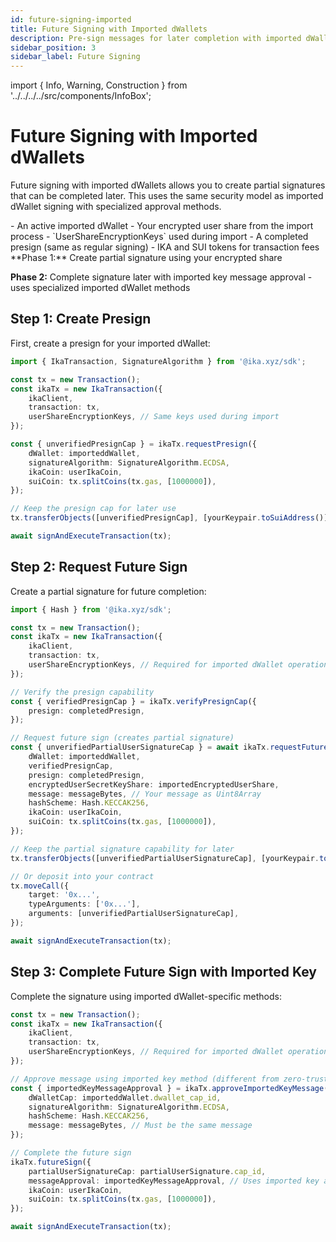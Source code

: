```yaml
---
id: future-signing-imported
title: Future Signing with Imported dWallets
description: Pre-sign messages for later completion with imported dWallets
sidebar_position: 3
sidebar_label: Future Signing
---
```


import { Info, Warning, Construction } from '../../../../src/components/InfoBox';

# Future Signing with Imported dWallets

<Construction />

Future signing with imported dWallets allows you to create partial signatures that can be completed later. This uses the same security model as imported dWallet signing with specialized approval methods.

<Info title="Prerequisites">
- An active imported dWallet 
- Your encrypted user share from the import process
- `UserShareEncryptionKeys` used during import
- A completed presign (same as regular signing)
- IKA and SUI tokens for transaction fees
</Info>

<Warning title="Two-Phase Process">
**Phase 1:** Create partial signature using your encrypted share

**Phase 2:** Complete signature later with imported key message approval - uses specialized imported dWallet methods
</Warning>

## Step 1: Create Presign

First, create a presign for your imported dWallet:

```typescript
import { IkaTransaction, SignatureAlgorithm } from '@ika.xyz/sdk';

const tx = new Transaction();
const ikaTx = new IkaTransaction({
	ikaClient,
	transaction: tx,
	userShareEncryptionKeys, // Same keys used during import
});

const { unverifiedPresignCap } = ikaTx.requestPresign({
	dWallet: importeddWallet,
	signatureAlgorithm: SignatureAlgorithm.ECDSA,
	ikaCoin: userIkaCoin,
	suiCoin: tx.splitCoins(tx.gas, [1000000]),
});

// Keep the presign cap for later use
tx.transferObjects([unverifiedPresignCap], [yourKeypair.toSuiAddress()]);

await signAndExecuteTransaction(tx);
```

## Step 2: Request Future Sign

Create a partial signature for future completion:

```typescript
import { Hash } from '@ika.xyz/sdk';

const tx = new Transaction();
const ikaTx = new IkaTransaction({
	ikaClient,
	transaction: tx,
	userShareEncryptionKeys, // Required for imported dWallet operations
});

// Verify the presign capability
const { verifiedPresignCap } = ikaTx.verifyPresignCap({
	presign: completedPresign,
});

// Request future sign (creates partial signature)
const { unverifiedPartialUserSignatureCap } = await ikaTx.requestFutureSign({
	dWallet: importeddWallet,
	verifiedPresignCap,
	presign: completedPresign,
	encryptedUserSecretKeyShare: importedEncryptedUserShare,
	message: messageBytes, // Your message as Uint8Array
	hashScheme: Hash.KECCAK256,
	ikaCoin: userIkaCoin,
	suiCoin: tx.splitCoins(tx.gas, [1000000]),
});

// Keep the partial signature capability for later
tx.transferObjects([unverifiedPartialUserSignatureCap], [yourKeypair.toSuiAddress()]);

// Or deposit into your contract
tx.moveCall({
	target: '0x...',
	typeArguments: ['0x...'],
	arguments: [unverifiedPartialUserSignatureCap],
});

await signAndExecuteTransaction(tx);
```

## Step 3: Complete Future Sign with Imported Key

Complete the signature using imported dWallet-specific methods:

```typescript
const tx = new Transaction();
const ikaTx = new IkaTransaction({
	ikaClient,
	transaction: tx,
	userShareEncryptionKeys, // Required for imported dWallet operations
});

// Approve message using imported key method (different from zero-trust)
const { importedKeyMessageApproval } = ikaTx.approveImportedKeyMessage({
	dWalletCap: importeddWallet.dwallet_cap_id,
	signatureAlgorithm: SignatureAlgorithm.ECDSA,
	hashScheme: Hash.KECCAK256,
	message: messageBytes, // Must be the same message
});

// Complete the future sign
ikaTx.futureSign({
	partialUserSignatureCap: partialUserSignature.cap_id,
	messageApproval: importedKeyMessageApproval, // Uses imported key approval
	ikaCoin: userIkaCoin,
	suiCoin: tx.splitCoins(tx.gas, [1000000]),
});

await signAndExecuteTransaction(tx);
```
